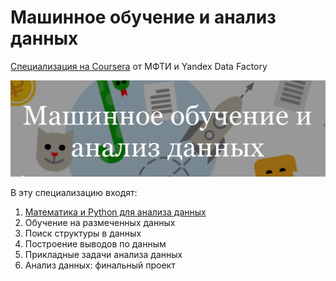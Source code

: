 # Машинное обучение и анализ данных

[Специализация на Coursera](https://www.coursera.org/specializations/mashinnoye-obucheniye) от МФТИ и Yandex Data Factory

[![](/header.jpg)](https://www.coursera.org/specializations/mashinnoye-obucheniye)

В эту специализацию входят:

1. [Математика и Python для анализа данных](/tree/master/mathematics-and-python)
2. Обучение на размеченных данных
3. Поиск структуры в данных
4. Построение выводов по данным
5. Прикладные задачи анализа данных
6. Анализ данных: финальный проект
